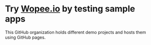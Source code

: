 # Try [Wopee.io](https://wopee.io) by testing sample apps

This GitHub organization holds different demo projects and hosts them using GitHub pages.
